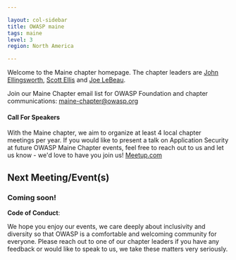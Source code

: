 ```yaml
---

layout: col-sidebar
title: OWASP maine
tags: maine
level: 3
region: North America

---
```

Welcome to the Maine chapter homepage. The chapter leaders are 
[John Ellingsworth](mailto://john.ellingsworth@owasp.org),
[Scott Ellis](mailto://scott.ellis@owasp.org) and
[Joe LeBeau](mailto://joe.lebeau@owasp.org).

Join our Maine Chapter email list for OWASP Foundation and chapter communications:
[maine-chapter@owasp.org](https://groups.google.com/a/owasp.org/forum/#!forum/maine-chapter)

#### Call For Speakers

With the Maine chapter, we aim to organize at least 4 local chapter meetings per year.  If you would like to present a talk on Application Security at future OWASP Maine Chapter events, feel free to reach out to us and let us know - we'd love to have you join us!  [Meetup.com](https://www.meetup.com/OWASP-Maine/)

Next Meeting/Event(s)
---------------------

### Coming soon!

**Code of Conduct**:

We hope you enjoy our events, we care deeply about inclusivity and diversity so that OWASP is a comfortable and welcoming community for everyone. Please reach out to one of our chapter leaders if you have any feedback or would like to speak to us, we take these matters very seriously. 
